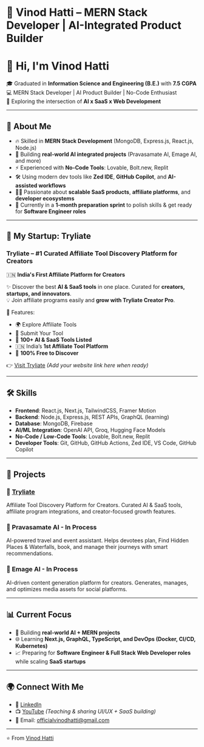 # 🚀 Vinod Hatti – MERN Stack Developer | AI-Integrated Product Builder

# 👋 Hi, I'm Vinod Hatti  

🎓 Graduated in **Information Science and Engineering (B.E.)** with **7.5 CGPA**  
💻 MERN Stack Developer | AI Product Builder | No-Code Enthusiast  
🚀 Exploring the intersection of **AI x SaaS x Web Development**  

---

## 🌟 About Me  

- 🔥 Skilled in **MERN Stack Development** (MongoDB, Express.js, React.js, Node.js)  
- 🤖 Building **real-world AI integrated projects** (Pravasamate AI, Emage AI, and more)  
- ⚡ Experienced with **No-Code Tools**: Lovable, Bolt.new, Replit  
- 🛠️ Using modern dev tools like **Zed IDE**, **GitHub Copilot**, and **AI-assisted workflows**  
- 🧑‍💻 Passionate about **scalable SaaS products**, **affiliate platforms**, and **developer ecosystems**  
- 🎯 Currently in a **1-month preparation sprint** to polish skills & get ready for **Software Engineer roles**  

---

## 🚀 My Startup: Tryliate  

### **Tryliate – #1 Curated Affiliate Tool Discovery Platform for Creators**  
🇮🇳 **India's First Affiliate Platform for Creators**  

✨ Discover the best **AI & SaaS tools** in one place. Curated for **creators, startups, and innovators**.  
💡 Join affiliate programs easily and **grow with Tryliate Creator Pro**.  

🔗 Features:  
- 🌍 Explore Affiliate Tools  
- 📩 Submit Your Tool  
- 📌 **100+ AI & SaaS Tools Listed**  
- 🇮🇳 India’s **1st Affiliate Tool Platform**  
- 🎉 **100% Free to Discover**  

👉 [Visit Tryliate](https://tryliate.com/) *(Add your website link here when ready)*  

---

## 🛠️ Skills  

- **Frontend**: React.js, Next.js, TailwindCSS, Framer Motion  
- **Backend**: Node.js, Express.js, REST APIs, GraphQL (learning)  
- **Database**: MongoDB, Firebase  
- **AI/ML Integration**: OpenAI API, Groq, Hugging Face Models  
- **No-Code / Low-Code Tools**: Lovable, Bolt.new, Replit  
- **Developer Tools**: Git, GitHub, GitHub Actions, Zed IDE, VS Code, GitHub Copilot  

---

## 📂 Projects  

### 🔹 [Tryliate](#)  
Affiliate Tool Discovery Platform for Creators. Curated AI & SaaS tools, affiliate program integrations, and creator-focused growth features.  

### 🔹 Pravasamate AI - In Process
AI-powered travel and event assistant. Helps devotees plan, Find Hidden Places & Waterfalls, book, and manage their journeys with smart recommendations.  

### 🔹 Emage AI - In Process 
AI-driven content generation platform for creators. Generates, manages, and optimizes media assets for social platforms.  

---

## 📊 Current Focus  

- 🔨 Building **real-world AI + MERN projects**  
- 🌐 Learning **Next.js, GraphQL, TypeScript, and DevOps (Docker, CI/CD, Kubernetes)**  
- 📈 Preparing for **Software Engineer & Full Stack Web Developer roles** while scaling **SaaS startups**  

---

## 🌍 Connect With Me  

- 💼 [LinkedIn](https://www.linkedin.com/in/vinodhatti/)  
- 📺 [YouTube](#) *(Teaching & sharing UI/UX + SaaS building)*  
- 📧 Email: officialvinodhatti@gmail.com  

---

⭐️ From [Vinod Hatti](#)

